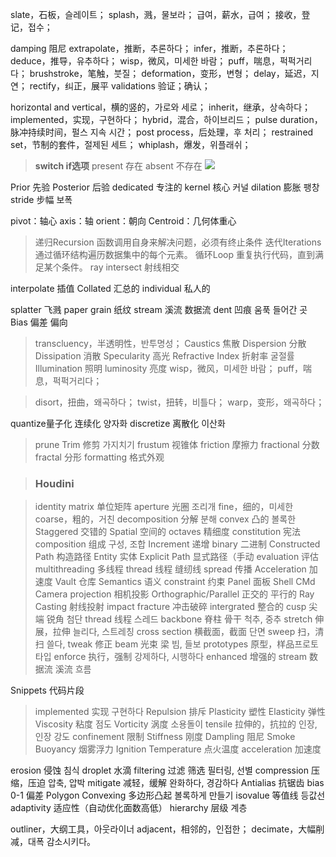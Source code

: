 slate，石板，슬레이트；
splash，溅，물보라；
급여，薪水，급여；
接收，登记，접수；

damping 阻尼
extrapolate，推断，추론하다；
infer，推断，추론하다；
deduce，推导，유추하다；
wisp，微风，미세한 바람；
puff，喘息，퍽퍽거리다；
brushstroke，笔触，붓질；
deformation，变形，변형；
delay，延迟，지연；
rectify，纠正，展平
validations 验证；确认；

horizontal and vertical，横的竖的，가로와 세로；
inherit，继承，상속하다；
implemented，实现，구현하다；
hybrid，混合，하이브리드；
pulse duration，脉冲持续时间，펄스 지속 시간；
post process，后处理，후 처리；
restrained set，节制的套件，절제된 세트；
whiplash，爆发，위플래쉬；

>**switch if选项**
present 存在
absent 不存在
![](d:/BaiduSyncdisk/DyVault/Notes/Translate/images/2024-10-06-16-08-19.png)


Prior 先验
Posterior 后验
dedicated 专注的
kernel 核心 커널
dilation 膨胀 팽창
stride 步幅 보폭

pivot：轴心
axis：轴
orient：朝向
Centroid：几何体重心

>递归Recursion 函数调用自身来解决问题，必须有终止条件
迭代Iterations 通过循环结构遍历数据集中的每个元素。
循环Loop 重复执行代码，直到满足某个条件。
ray intersect 射线相交

interpolate 插值
Collated 汇总的
individual 私人的

splatter 飞溅
paper grain 纸纹
stream 溪流 数据流
dent 凹痕 움푹 들어간 곳
Bias 偏差 偏向


>transcluency，半透明性，반투명성；
Caustics 焦散
Dispersion 分散
Dissipation 消散
Specularity 高光
Refractive Index 折射率 굴절률
Illumination 照明
luminosity 亮度
wisp，微风，미세한 바람；
puff，喘息，퍽퍽거리다；


>disort，扭曲，왜곡하다； 
twist，扭转，비틀다； 
warp，变形，왜곡하다；


quantize量子化 连续化 양자화
discretize 离散化 이산화


>prune Trim 修剪 가지치기
frustum 视锥体
friction 摩擦力
fractional 分数
fractal 分形
formatting 格式外观


>### Houdini

>identity matrix 单位矩阵
aperture 光圈 조리개
fine，细的，미세한
coarse，粗的，거친
decomposition 分解 분해
convex 凸的 볼록한
Staggered 交错的
Spatial 空间的
octaves 精细度
constitution 宪法
composition 组成 구성, 조합
Increment 递增
binary 二进制
Constructed Path 构造路径
Entity 实体
Explicit Path 显式路径（手动
evaluation 评估
multithreading 多线程
thread 线程 缝纫线
spread 传播
Acceleration 加速度
Vault 仓库
Semantics 语义
constraint 约束
Panel 面板
Shell CMd
Camera projection 相机投影
Orthographic/Parallel 正交的 平行的
Ray Casting 射线投射
impact fracture 冲击破碎
intergrated 整合的
cusp 尖端 锐角 첨단
thread 线程 스레드
backbone 脊柱 骨干 척추, 중추
stretch 伸展，拉伸 늘리다, 스트레칭
cross section 横截面，截面 단면
sweep 扫，清扫 쓸다,
tweak 修正 
beam 光束 梁 빔, 들보
prototypes 原型，样品프로토타입
enforce 执行，强制  강제하다, 시행하다
enhanced 增强的
stream 数据流 溪流 흐름


Snippets 代码片段

>implemented 实现 구현하다
Repulsion 排斥
Plasticity 塑性
Elasticity 弹性
Viscosity 粘度 점도
Vorticity 涡度 소용돌이
tensile 拉伸的，抗拉的 인장, 인장 강도
confinement 限制
Stiffness 刚度
Dampling 阻尼
Smoke Buoyancy 烟雾浮力
Ignition Temperature 点火温度
acceleration 加速度


erosion 侵蚀 침식
droplet 水滴
filtering 过滤 筛选 필터링, 선별
compression 压缩，压迫 압축, 압박
mitigate 减轻，缓解 완화하다, 경감하다
Antialias 抗锯齿
bias 0-1 偏差 
Polygon Convexing 多边形凸起 볼록하게 만들기
isovalue 等值线 등값선
adaptivity 适应性（自动优化面数高低）
hierarchy 层级 계층

outliner，大纲工具，아웃라이너
adjacent，相邻的，인접한；
decimate，大幅削减，대폭 감소시키다。